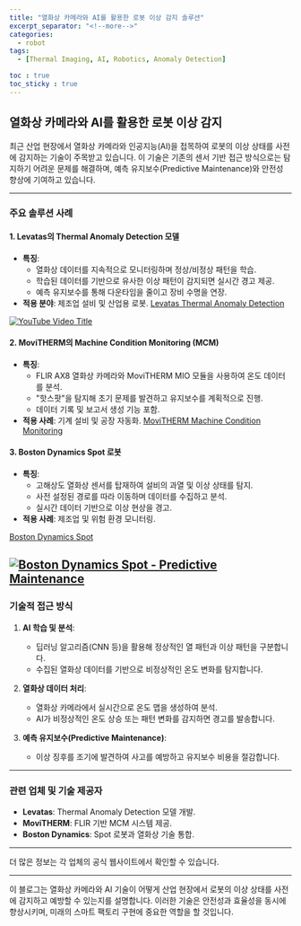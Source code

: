 ```yaml
---
title: "열화상 카메라와 AI를 활용한 로봇 이상 감지 솔루션"
excerpt_separator: "<!--more-->"
categories:
  - robot
tags:
  - [Thermal Imaging, AI, Robotics, Anomaly Detection]

toc : true
toc_sticky : true
---
```


## 열화상 카메라와 AI를 활용한 로봇 이상 감지

최근 산업 현장에서 열화상 카메라와 인공지능(AI)을 접목하여 로봇의 이상 상태를 사전에 감지하는 기술이 주목받고 있습니다. 이 기술은 기존의 센서 기반 접근 방식으로는 탐지하기 어려운 문제를 해결하며, 예측 유지보수(Predictive Maintenance)와 안전성 향상에 기여하고 있습니다.

---

### 주요 솔루션 사례

#### 1. **Levatas의 Thermal Anomaly Detection 모델**
- **특징**:
  - 열화상 데이터를 지속적으로 모니터링하며 정상/비정상 패턴을 학습.
  - 학습된 데이터를 기반으로 유사한 이상 패턴이 감지되면 실시간 경고 제공.
  - 예측 유지보수를 통해 다운타임을 줄이고 장비 수명을 연장.
- **적용 분야**: 제조업 설비 및 산업용 로봇.
[Levatas Thermal Anomaly Detection](https://www.levatas.com)

[![YouTube Video Title](https://img.youtube.com/vi/zcg1GN_GyKE/maxresdefault.jpg)](https://www.youtube.com/watch?v=zcg1GN_GyKE "Play Video")


#### 2. **MoviTHERM의 Machine Condition Monitoring (MCM)**
- **특징**:
  - FLIR AX8 열화상 카메라와 MoviTHERM MIO 모듈을 사용하여 온도 데이터를 분석.
  - "핫스팟"을 탐지해 초기 문제를 발견하고 유지보수를 계획적으로 진행.
  - 데이터 기록 및 보고서 생성 기능 포함.
- **적용 사례**: 기계 설비 및 공장 자동화.
[MoviTHERM Machine Condition Monitoring](https://www.automate.org/vision/tech-papers/machine-condition-monitoring-using-flir-ax8-thermal-camera-and-movitherm-mio?utm_source=perplexity)

#### 3. **Boston Dynamics Spot 로봇**
- **특징**:
  - 고해상도 열화상 센서를 탑재하여 설비의 과열 및 이상 상태를 탐지.
  - 사전 설정된 경로를 따라 이동하며 데이터를 수집하고 분석.
  - 실시간 데이터 기반으로 이상 현상을 경고.
- **적용 사례**: 제조업 및 위험 환경 모니터링.

[Boston Dynamics Spot](https://www.bostondynamics.com)

[![Boston Dynamics Spot - Predictive Maintenance](https://img.youtube.com/vi/-XUVulOQX9c/maxresdefault.jpg)](https://www.youtube.com/watch?v=-XUVulOQX9c "Play Video")
---

### 기술적 접근 방식

1. **AI 학습 및 분석**:
   - 딥러닝 알고리즘(CNN 등)을 활용해 정상적인 열 패턴과 이상 패턴을 구분합니다.
   - 수집된 열화상 데이터를 기반으로 비정상적인 온도 변화를 탐지합니다.

2. **열화상 데이터 처리**:
   - 열화상 카메라에서 실시간으로 온도 맵을 생성하여 분석.
   - AI가 비정상적인 온도 상승 또는 패턴 변화를 감지하면 경고를 발송합니다.

3. **예측 유지보수(Predictive Maintenance)**:
   - 이상 징후를 조기에 발견하여 사고를 예방하고 유지보수 비용을 절감합니다.

---

### 관련 업체 및 기술 제공자

- **Levatas**: Thermal Anomaly Detection 모델 개발.
- **MoviTHERM**: FLIR 기반 MCM 시스템 제공.
- **Boston Dynamics**: Spot 로봇과 열화상 기술 통합.

---

더 많은 정보는 각 업체의 공식 웹사이트에서 확인할 수 있습니다.

---

이 블로그는 열화상 카메라와 AI 기술이 어떻게 산업 현장에서 로봇의 이상 상태를 사전에 감지하고 예방할 수 있는지를 설명합니다. 이러한 기술은 안전성과 효율성을 동시에 향상시키며, 미래의 스마트 팩토리 구현에 중요한 역할을 할 것입니다.
